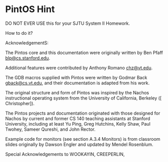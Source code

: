 PintOS Hint
==============

DO NOT EVER USE this for your SJTU System II Homework.

How to do it? 

[pintos]: http://web.stanford.edu/class/cs140/projects/pintos/pintos.html

AcknowledgementS:

  The Pintos core and this documentation were originally written by Ben Pfaff blp@cs.stanford.edu.

  Additional features were contributed by Anthony Romano chz@vt.edu.

  The GDB macros supplied with Pintos were written by Godmar Back gback@cs.vt.edu, and their documentation is adapted from his work.

  The original structure and form of Pintos was inspired by the Nachos instructional operating system from the University of California, Berkeley ([ Christopher]).

  The Pintos projects and documentation originated with those designed for Nachos by current and former CS 140 teaching assistants at Stanford University, including at least Yu Ping, Greg Hutchins, Kelly Shaw, Paul Twohey, Sameer Qureshi, and John Rector.

  Example code for monitors (see section A.3.4 Monitors) is from classroom slides originally by Dawson Engler and updated by Mendel Rosenblum.
  
  Special Acknowledgements to WOOKAYIN, CREEPERLIN, 
  
  